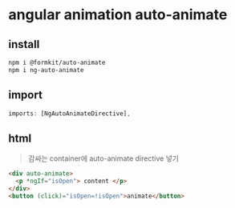 # angular animation auto-animate

## install

```sh
npm i @formkit/auto-animate
npm i ng-auto-animate
```

## import

```js
imports: [NgAutoAnimateDirective],
```

## html

> 감싸는 container에 auto-animate directive 넣기

```html
<div auto-animate>
  <p *ngIf="isOpen"> content </p>
</div>
<button (click)="isOpen=!isOpen">animate</button>
```
